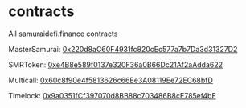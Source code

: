 # contracts
All samuraidefi.finance contracts

MasterSamurai: [0x220d8aC60F4931fc820cEc577a7b7Da3d31327D2](https://bscscan.com/address/0x220d8aC60F4931fc820cEc577a7b7Da3d31327D2)

SMRToken: [0xe4B8e589f0137e320F36a0B66Dc21Af2aAdda622](https://bscscan.com/address/0xe4B8e589f0137e320F36a0B66Dc21Af2aAdda622)

Multicall: [0x60c8f90e4f5813626c66Ee3A08119Ee72EC68bfD](https://bscscan.com/address/0x60c8f90e4f5813626c66Ee3A08119Ee72EC68bfD)

Timelock: [0x9a0351fCf397070d8BB88c703486B8cE785ef4bF](https://bscscan.com/address/0x9a0351fCf397070d8BB88c703486B8cE785ef4bF)
